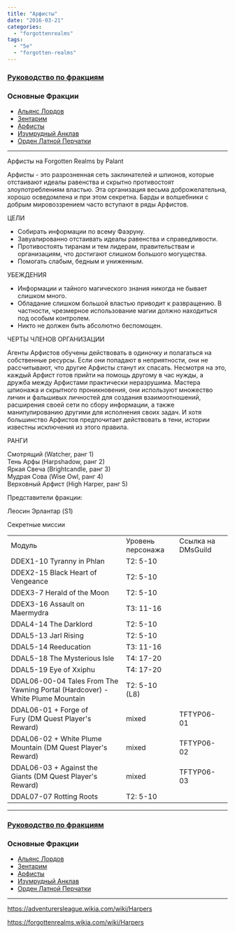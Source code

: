 ```yaml
---
title: "Арфисты"
date: "2016-03-21"
categories: 
  - "forgottenrealms"
tags: 
  - "5e"
  - "forgotten-realms"
---
```


### [Руководство по фракциям](https://adventurersleague.wordpress.com/%d1%84%d1%80%d0%b0%d0%ba%d1%86%d0%b8%d0%b8/)

### Основные Фракции

- [Альянс Лордов](https://adventurersleague.wordpress.com/lords-alliance/)
- [Зентарим](https://adventurersleague.wordpress.com/zhentarim/)
- [Арфисты](https://adventurersleague.wordpress.com/harpers/)
- [Изумрудный Анклав](https://adventurersleague.wordpress.com/emerald-enclave/)
- [Орден Латной Перчатки](https://adventurersleague.wordpress.com/order-of-the-gauntlet/)

* * *

Арфисты на Forgotten Realms by Palant

Арфисты - это разрозненная сеть заклинателей и шпионов, которые отстаивают идеалы равенства и скрытно противостоят злоупотреблениям властью. Эта организация весьма доброжелательна, хорошо осведомлена и при этом секретна. Барды и волшебники с добрым мировоззрением часто вступают в ряды Арфистов.

ЦЕЛИ

- Собирать информации по всему Фаэруну.
- Завуалированно отстаивать идеалы равенства и справедливости.
- Противостоять тиранам и тем лидерам, правительствам и организациям, что достигают слишком большого могущества.
- Помогать слабым, бедным и униженным.

УБЕЖДЕНИЯ

- Информации и тайного магического знания никогда не бывает слишком много.
- Обладание слишком большой властью приводит к развращению. В частности, чрезмерное использование магии должно находиться под особым контролем.
- Никто не должен быть абсолютно беспомощен.

ЧЕРТЫ ЧЛЕНОВ ОРГАНИЗАЦИИ

Агенты Арфистов обучены действовать в одиночку и полагаться на собственные ресурсы. Если они попадают в неприятности, они не рассчитывают, что другие Арфисты станут их спасать. Несмотря на это, каждый Арфист готов прийти на помощь другому в час нужды, а дружба между Арфистами практически неразрушима. Мастера шпионажа и скрытного проникновения, они используют множество личин и фальшивых личностей для создания взаимоотношений, расширения своей сети по сбору информации, а также манипулированию другими для исполнения своих задач. И хотя большинство Арфистов предпочитает действовать в тени, истории известны исключения из этого правила.

РАНГИ

Смотрящий (Watcher, ранг 1)  
Тень Арфы (Harpshadow, ранг 2)  
Яркая Свеча (Brightcandle, ранг 3)  
Мудрая Сова (Wise Owl, ранг 4)  
Верховный Арфист (High Harper, ранг 5)

Представители фракции:

Леосин Эрлантар (S1)

Секретные миссии

<table class="wp-block-table"><tbody><tr><td>Модуль</td><td>Уровень персонажа</td><td>Ссылка на DMsGuild</td></tr><tr><td>DDEX1-10 Tyranny in Phlan</td><td>T2: 5-10</td><td>&nbsp;</td></tr><tr><td>DDEX2-15 Black Heart of Vengeance</td><td>T2: 5-10</td><td>&nbsp;</td></tr><tr><td>DDEX3-7 Herald of the Moon</td><td>T2: 5-10</td><td>&nbsp;</td></tr><tr><td>DDEX3-16 Assault on Maermydra</td><td>T3: 11-16</td><td>&nbsp;</td></tr><tr><td>DDAL4-14 The Darklord</td><td>T2: 5-10</td><td>&nbsp;</td></tr><tr><td>DDAL5-13 Jarl Rising</td><td>T2: 5-10</td><td>&nbsp;</td></tr><tr><td>DDAL5-14 Reeducation</td><td>T3: 11-16</td><td>&nbsp;</td></tr><tr><td>DDAL5-18 The Mysterious Isle</td><td>T4: 17-20</td><td>&nbsp;</td></tr><tr><td>DDAL5-19 Eye of Xxiphu</td><td>T4: 17-20</td><td>&nbsp;</td></tr><tr><td>DDAL06-00-04 Tales From The Yawning Portal (Hardcover) - White Plume Mountain</td><td>T2: 5-10 (L8)</td></tr><tr><td>DDAL06-01 + Forge of Fury&nbsp;(DM Quest Player's Reward)</td><td>mixed</td><td>TFTYP06-01</td></tr><tr><td>DDAL06-02 + White Plume Mountain&nbsp;(DM Quest Player's Reward)</td><td>mixed</td><td>TFTYP06-02</td></tr><tr><td>DDAL06-03 + Against the Giants&nbsp;(DM Quest Player's Reward)</td><td>mixed</td><td>TFTYP06-03</td></tr><tr><td>DDAL07-07 Rotting Roots</td><td>T2: 5-10</td><td>&nbsp;</td></tr></tbody></table>

* * *

### [Руководство по фракциям](https://adventurersleague.wordpress.com/%d1%84%d1%80%d0%b0%d0%ba%d1%86%d0%b8%d0%b8/)

### Основные Фракции

- [Альянс Лордов](https://adventurersleague.wordpress.com/lords-alliance/)
- [Зентарим](https://adventurersleague.wordpress.com/zhentarim/)
- [Арфисты](https://adventurersleague.wordpress.com/harpers/)
- [Изумрудный Анклав](https://adventurersleague.wordpress.com/emerald-enclave/)
- [Орден Латной Перчатки](https://adventurersleague.wordpress.com/order-of-the-gauntlet/)

* * *

https://adventurersleague.wikia.com/wiki/Harpers

https://forgottenrealms.wikia.com/wiki/Harpers
